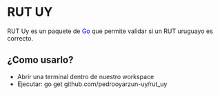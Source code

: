 # RUT UY
RUT Uy es un paquete de <span style='color: blue;'>Go</span> que permite validar si un RUT uruguayo es correcto.

## ¿Como usarlo?
- Abrir una terminal dentro de nuestro workspace
- Ejecutar: go get github.com/pedrooyarzun-uy/rut_uy
  
